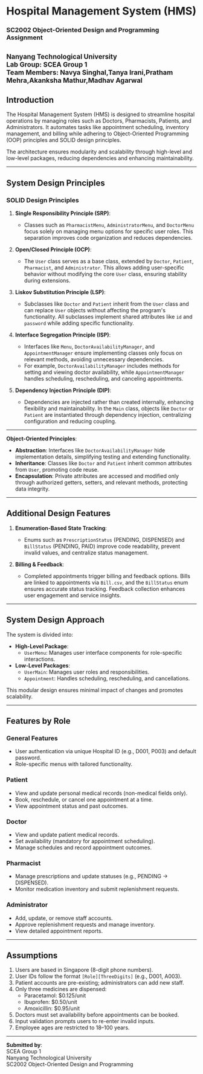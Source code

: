 # Hospital Management System (HMS)  
### SC2002 Object-Oriented Design and Programming Assignment  
<sub>Nanyang Technological University</sub>  
<sub>Lab Group: SCEA Group 1</sub>  
<sub>Team Members: Navya Singhal,Tanya Irani,Pratham Mehra,Akanksha Mathur,Madhav Agarwal</sub>  
---

## **Introduction**  
The Hospital Management System (HMS) is designed to streamline hospital operations by managing roles such as Doctors, Pharmacists, Patients, and Administrators. It automates tasks like appointment scheduling, inventory management, and billing while adhering to Object-Oriented Programming (OOP) principles and SOLID design principles.  

The architecture ensures modularity and scalability through high-level and low-level packages, reducing dependencies and enhancing maintainability.  

---

## **System Design Principles**  

### **SOLID Design Principles**  

1. **Single Responsibility Principle (SRP)**:  
   - Classes such as `PharmacistMenu`, `AdministratorMenu`, and `DoctorMenu` focus solely on managing menu options for specific user roles. This separation improves code organization and reduces dependencies.  

2. **Open/Closed Principle (OCP)**:  
   - The `User` class serves as a base class, extended by `Doctor`, `Patient`, `Pharmacist`, and `Administrator`. This allows adding user-specific behavior without modifying the core `User` class, ensuring stability during extensions.  

3. **Liskov Substitution Principle (LSP)**:  
   - Subclasses like `Doctor` and `Patient` inherit from the `User` class and can replace `User` objects without affecting the program's functionality. All subclasses implement shared attributes like `id` and `password` while adding specific functionality.  

4. **Interface Segregation Principle (ISP)**:  
   - Interfaces like `Menu`, `DoctorAvailabilityManager`, and `AppointmentManager` ensure implementing classes only focus on relevant methods, avoiding unnecessary dependencies.  
   - For example, `DoctorAvailabilityManager` includes methods for setting and viewing doctor availability, while `AppointmentManager` handles scheduling, rescheduling, and canceling appointments.  

5. **Dependency Injection Principle (DIP)**:  
   - Dependencies are injected rather than created internally, enhancing flexibility and maintainability. In the `Main` class, objects like `Doctor` or `Patient` are instantiated through dependency injection, centralizing configuration and reducing coupling.  
---
**Object-Oriented Principles**:  
   - **Abstraction**: Interfaces like `DoctorAvailabilityManager` hide implementation details, simplifying testing and extending functionality.  
   - **Inheritance**: Classes like `Doctor` and `Patient` inherit common attributes from `User`, promoting code reuse.  
   - **Encapsulation**: Private attributes are accessed and modified only through authorized getters, setters, and relevant methods, protecting data integrity. 
---

## **Additional Design Features**  

1. **Enumeration-Based State Tracking**:  
   - Enums such as `PrescriptionStatus` (PENDING, DISPENSED) and `BillStatus` (PENDING, PAID) improve code readability, prevent invalid values, and centralize status management.  

2. **Billing & Feedback**:  
   - Completed appointments trigger billing and feedback options. Bills are linked to appointments via `Bill.csv`, and the `BillStatus` enum ensures accurate status tracking. Feedback collection enhances user engagement and service insights.   
---

## **System Design Approach**  
The system is divided into:  
- **High-Level Package**:  
  - `UserMenu`: Manages user interface components for role-specific interactions.  
- **Low-Level Packages**:  
  - `UserMain`: Manages user roles and responsibilities.  
  - `Appointment`: Handles scheduling, rescheduling, and cancellations.  

This modular design ensures minimal impact of changes and promotes scalability.  

---

## **Features by Role**  

### **General Features**  
- User authentication via unique Hospital ID (e.g., D001, P003) and default password.  
- Role-specific menus with tailored functionality.  

### **Patient**  
- View and update personal medical records (non-medical fields only).  
- Book, reschedule, or cancel one appointment at a time.  
- View appointment status and past outcomes.  

### **Doctor**  
- View and update patient medical records.  
- Set availability (mandatory for appointment scheduling).  
- Manage schedules and record appointment outcomes.  

### **Pharmacist**  
- Manage prescriptions and update statuses (e.g., PENDING → DISPENSED).  
- Monitor medication inventory and submit replenishment requests.  

### **Administrator**  
- Add, update, or remove staff accounts.  
- Approve replenishment requests and manage inventory.  
- View detailed appointment reports.  

---

## **Assumptions**  

1. Users are based in Singapore (8-digit phone numbers).  
2. User IDs follow the format `[Role][ThreeDigits]` (e.g., D001, A003).  
3. Patient accounts are pre-existing; administrators can add new staff.  
4. Only three medicines are dispensed:  
   - Paracetamol: $0.125/unit  
   - Ibuprofen: $0.50/unit  
   - Amoxicillin: $0.95/unit  
5. Doctors must set availability before appointments can be booked.  
6. Input validation prompts users to re-enter invalid inputs.  
7. Employee ages are restricted to 18–100 years.  

---

**Submitted by**:  
SCEA Group 1  
Nanyang Technological University  
SC2002 Object-Oriented Design and Programming  
